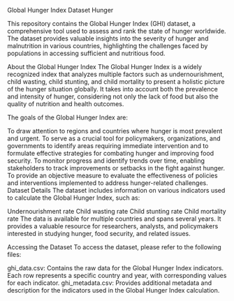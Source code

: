 Global Hunger Index Dataset
Hunger

This repository contains the Global Hunger Index (GHI) dataset, a comprehensive tool used to assess and rank the state of hunger worldwide. The dataset provides valuable insights into the severity of hunger and malnutrition in various countries, highlighting the challenges faced by populations in accessing sufficient and nutritious food.

About the Global Hunger Index
The Global Hunger Index is a widely recognized index that analyzes multiple factors such as undernourishment, child wasting, child stunting, and child mortality to present a holistic picture of the hunger situation globally. It takes into account both the prevalence and intensity of hunger, considering not only the lack of food but also the quality of nutrition and health outcomes.

The goals of the Global Hunger Index are:

To draw attention to regions and countries where hunger is most prevalent and urgent.
To serve as a crucial tool for policymakers, organizations, and governments to identify areas requiring immediate intervention and to formulate effective strategies for combating hunger and improving food security.
To monitor progress and identify trends over time, enabling stakeholders to track improvements or setbacks in the fight against hunger.
To provide an objective measure to evaluate the effectiveness of policies and interventions implemented to address hunger-related challenges.
Dataset Details
The dataset includes information on various indicators used to calculate the Global Hunger Index, such as:

Undernourishment rate
Child wasting rate
Child stunting rate
Child mortality rate
The data is available for multiple countries and spans several years. It provides a valuable resource for researchers, analysts, and policymakers interested in studying hunger, food security, and related issues.

Accessing the Dataset
To access the dataset, please refer to the following files:

ghi_data.csv: Contains the raw data for the Global Hunger Index indicators. Each row represents a specific country and year, with corresponding values for each indicator.
ghi_metadata.csv: Provides additional metadata and description for the indicators used in the Global Hunger Index calculation.
